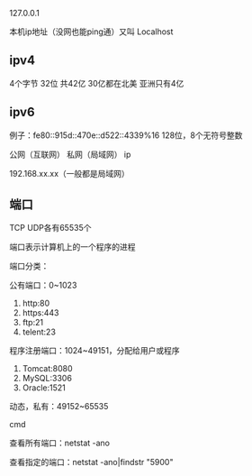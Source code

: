 127.0.0.1

本机ip地址（没网也能ping通）又叫 Localhost 

## ipv4

4个字节 32位 共42亿 30亿都在北美 亚洲只有4亿



## ipv6

例子：fe80::915d::470e::d522::4339%16  128位，8个无符号整数



公网（互联网） 私网（局域网） ip

192.168.xx.xx（一般都是局域网）



## 端口

TCP UDP各有65535个

端口表示计算机上的一个程序的进程

端口分类：

公有端口：0~1023

1. http:80
2. https:443
3. ftp:21
4. telent:23

程序注册端口：1024~49151，分配给用户或程序

1. Tomcat:8080
2. MySQL:3306
3. Oracle:1521

动态，私有：49152~65535



cmd

查看所有端口：netstat -ano

查看指定的端口：netstat -ano|findstr "5900"





